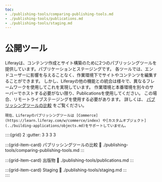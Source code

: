 ```yaml
---
toc:
- ./publishing-tools/comparing-publishing-tools.md
- ./publishing-tools/publications.md
- ./publishing-tools/staging.md
---
```

# 公開ツール

Liferayは、コンテンツ作成とサイト構築のために2つのパブリッシングツールを提供しています。パブリケーションとステージングです。 各ツールでは、エンドユーザーに影響を与えることなく、作業環境下でサイトやコンテンツを編集することができます。 しかし、Liferayの他の機能との統合は様々で、異なるフレームワークを使用してこれを実現しています。 作業環境と本番環境を別々のサーバーでホストする必要がない限り、Publicationsを使用してください。 この場合、リモートライブステージングを使用する必要があります。 詳しくは、 [パブリッシングツールの比較](./publishing-tools/comparing-publishing-tools.md) をご覧ください。

```{important}
現在、Liferayのパブリッシングツールは [Commerce](https://learn.liferay.com/w/commerce/index) や[カスタムオブジェクト](../building-applications/objects.md)をサポートしていません。
```

::::{grid} 2
:gutter: 3 3 3 3

:::{grid-item-card} パブリッシングツールの比較
:link: ./publishing-tools/comparing-publishing-tools.md
:::

:::{grid-item-card} 出版物
:link: ./publishing-tools/publications.md
:::

:::{grid-item-card} Staging
:link: ./publishing-tools/staging.md
:::  
::::
